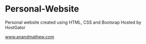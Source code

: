 # Personal-Website
Personal website created using HTML, CSS and Bootsrap
Hosted by HostGator

www.anandmathew.com
